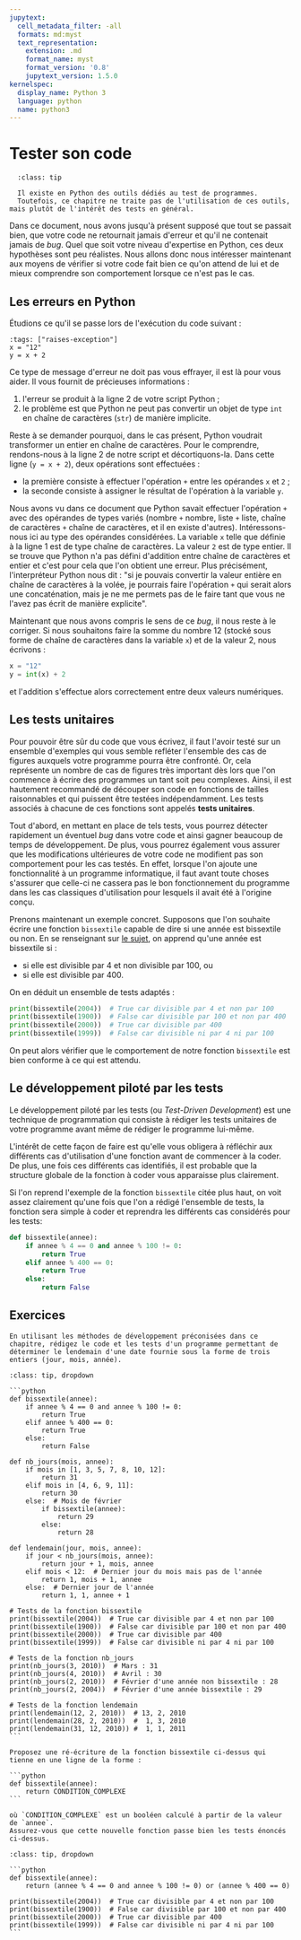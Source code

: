 ```yaml
---
jupytext:
  cell_metadata_filter: -all
  formats: md:myst
  text_representation:
    extension: .md
    format_name: myst
    format_version: '0.8'
    jupytext_version: 1.5.0
kernelspec:
  display_name: Python 3
  language: python
  name: python3
---
```


# Tester son code

```{admonition} Pour info
  :class: tip

  Il existe en Python des outils dédiés au test de programmes.
  Toutefois, ce chapitre ne traite pas de l'utilisation de ces outils, mais plutôt de l'intérêt des tests en général.
```

Dans ce document, nous avons jusqu'à présent supposé que tout se passait bien, que votre code ne retournait jamais d'erreur et qu'il ne contenait jamais de _bug_.
Quel que soit votre niveau d'expertise en Python, ces deux hypothèses sont peu réalistes.
Nous allons donc nous intéresser maintenant aux moyens de vérifier si votre code fait bien ce qu'on attend de lui et de mieux comprendre son comportement lorsque ce n'est pas le cas.

## Les erreurs en Python

Étudions ce qu'il se passe lors de l'exécution du code suivant :

```{code-cell}
:tags: ["raises-exception"]
x = "12"
y = x + 2
```

Ce type de message d'erreur ne doit pas vous effrayer, il est là pour vous aider.
Il vous fournit de précieuses informations :

1. l'erreur se produit à la ligne 2 de votre script Python ;
2. le problème est que Python ne peut pas convertir un objet de type `int` en chaîne de caractères (`str`) de manière implicite.

Reste à se demander pourquoi, dans le cas présent, Python voudrait transformer un entier en chaîne de caractères.
Pour le comprendre, rendons-nous à la ligne 2 de notre script et décortiquons-la.
Dans cette ligne (`y = x + 2`), deux opérations sont effectuées :

* la première consiste à effectuer l'opération `+` entre les opérandes `x` et `2` ;
* la seconde consiste à assigner le résultat de l'opération à la variable `y`.

Nous avons vu dans ce document que Python savait effectuer l'opération `+` avec des opérandes de types variés (nombre `+` nombre, liste `+` liste, chaîne de caractères `+` chaîne de caractères, et il en existe d'autres).
Intéressons-nous ici au type des opérandes considérées.
La variable `x` telle que définie à la ligne 1 est de type chaîne de caractères.
La valeur `2` est de type entier.
Il se trouve que Python n'a pas défini d'addition entre chaîne de caractères et entier et c'est pour cela que l'on obtient une erreur.
Plus précisément, l'interpréteur Python nous dit : "si je pouvais convertir la valeur entière en chaîne de caractères à la volée, je pourrais faire l'opération `+` qui serait alors une concaténation, mais je ne me permets pas de le faire tant que vous ne l'avez pas écrit de manière explicite".

Maintenant que nous avons compris le sens de ce _bug_, il nous reste à le corriger.
Si nous souhaitons faire la somme du nombre 12 (stocké sous forme de chaîne de caractères dans la variable `x`) et de la valeur 2, nous écrivons :
```python
x = "12"
y = int(x) + 2
```
et l'addition s'effectue alors correctement entre deux valeurs numériques.


## Les tests unitaires

Pour pouvoir être sûr du code que vous écrivez, il faut l'avoir testé sur un ensemble d'exemples qui vous semble refléter l'ensemble des cas de figures auxquels votre programme pourra être confronté.
Or, cela représente un nombre de cas de figures très important dès lors que l'on commence à écrire des programmes un tant soit peu complexes.
Ainsi, il est hautement recommandé de découper son code en fonctions de tailles raisonnables et qui puissent être testées indépendamment.
Les tests associés à chacune de ces fonctions sont appelés **tests unitaires**.

Tout d'abord, en mettant en place de tels tests, vous pourrez détecter rapidement un éventuel _bug_ dans votre code et ainsi gagner beaucoup de temps de développement. De plus, vous pourrez également vous assurer que les modifications ultérieures de votre code ne modifient pas son comportement pour les cas testés.
En effet, lorsque l'on ajoute une fonctionnalité à un programme informatique, il faut avant toute choses s'assurer que celle-ci ne cassera pas le bon fonctionnement du programme dans les cas classiques d'utilisation pour lesquels il avait été à l'origine conçu.

Prenons maintenant un exemple concret.
Supposons que l'on souhaite écrire une fonction `bissextile` capable de dire si une année est bissextile ou non.
En se renseignant sur [le sujet](https://fr.wikipedia.org/wiki/Année_bissextile), on apprend qu'une année est bissextile si :

* si elle est divisible par 4 et non divisible par 100, ou
* si elle est divisible par 400.

On en déduit un ensemble de tests adaptés :
```python
print(bissextile(2004))  # True car divisible par 4 et non par 100
print(bissextile(1900))  # False car divisible par 100 et non par 400
print(bissextile(2000))  # True car divisible par 400
print(bissextile(1999))  # False car divisible ni par 4 ni par 100
```

On peut alors vérifier que le comportement de notre fonction `bissextile` est bien conforme à ce qui est attendu.


## Le développement piloté par les tests

Le développement piloté par les tests (ou _Test-Driven Development_) est une technique de programmation qui consiste à rédiger les tests unitaires de votre programme avant même de rédiger le programme lui-même.

L'intérêt de cette façon de faire est qu'elle vous obligera à réfléchir aux différents cas d'utilisation d'une fonction avant de commencer à la coder.
De plus, une fois ces différents cas identifiés, il est probable que la structure globale de la fonction à coder vous apparaisse plus clairement.

Si l'on reprend l'exemple de la fonction `bissextile` citée plus haut, on voit assez clairement qu'une fois que l'on a rédigé l'ensemble de tests, la fonction sera simple à coder et reprendra les différents cas considérés pour les tests:
```python
def bissextile(annee):
    if annee % 4 == 0 and annee % 100 != 0:
        return True
    elif annee % 400 == 0:
        return True
    else:
        return False
```

## Exercices


```{admonition} Exercice 9.1
En utilisant les méthodes de développement préconisées dans ce chapitre, rédigez le code et les tests d'un programme permettant de déterminer le lendemain d'une date fournie sous la forme de trois entiers (jour, mois, année).
```

<div id="pad_9.1" class="pad"></div>
<script>
    Pythonpad('pad_9.1', 
              {'id': '9.1', 
               'title': 'Testez votre solution ici', 
               'src': '# Complétez ce code'})
</script>

````{admonition} Solution
:class: tip, dropdown

```python
def bissextile(annee):
    if annee % 4 == 0 and annee % 100 != 0:
        return True
    elif annee % 400 == 0:
        return True
    else:
        return False

def nb_jours(mois, annee):
    if mois in [1, 3, 5, 7, 8, 10, 12]:
        return 31
    elif mois in [4, 6, 9, 11]:
        return 30
    else:  # Mois de février
        if bissextile(annee):
            return 29
        else:
            return 28

def lendemain(jour, mois, annee):
    if jour < nb_jours(mois, annee):
        return jour + 1, mois, annee
    elif mois < 12:  # Dernier jour du mois mais pas de l'année
        return 1, mois + 1, annee
    else:  # Dernier jour de l'année
        return 1, 1, annee + 1

# Tests de la fonction bissextile
print(bissextile(2004))  # True car divisible par 4 et non par 100
print(bissextile(1900))  # False car divisible par 100 et non par 400
print(bissextile(2000))  # True car divisible par 400
print(bissextile(1999))  # False car divisible ni par 4 ni par 100

# Tests de la fonction nb_jours
print(nb_jours(3, 2010))  # Mars : 31
print(nb_jours(4, 2010))  # Avril : 30
print(nb_jours(2, 2010))  # Février d'une année non bissextile : 28
print(nb_jours(2, 2004))  # Février d'une année bissextile : 29

# Tests de la fonction lendemain
print(lendemain(12, 2, 2010))  # 13, 2, 2010
print(lendemain(28, 2, 2010))  #  1, 3, 2010
print(lendemain(31, 12, 2010)) #  1, 1, 2011
```
````

````{admonition} Exercice 9.2
Proposez une ré-écriture de la fonction bissextile ci-dessus qui tienne en une ligne de la forme :

```python
def bissextile(annee):
    return CONDITION_COMPLEXE
```

où `CONDITION_COMPLEXE` est un booléen calculé à partir de la valeur de `annee`.
Assurez-vous que cette nouvelle fonction passe bien les tests énoncés ci-dessus.
````

<div id="pad_9.2" class="pad"></div>
<script>
    Pythonpad('pad_9.2', 
              {'id': '9.2', 
               'title': 'Testez votre solution ici', 
               'src': '# Complétez ce code'})
</script>

````{admonition} Solution
:class: tip, dropdown

```python
def bissextile(annee):
    return (annee % 4 == 0 and annee % 100 != 0) or (annee % 400 == 0)

print(bissextile(2004))  # True car divisible par 4 et non par 100
print(bissextile(1900))  # False car divisible par 100 et non par 400
print(bissextile(2000))  # True car divisible par 400
print(bissextile(1999))  # False car divisible ni par 4 ni par 100
```
````